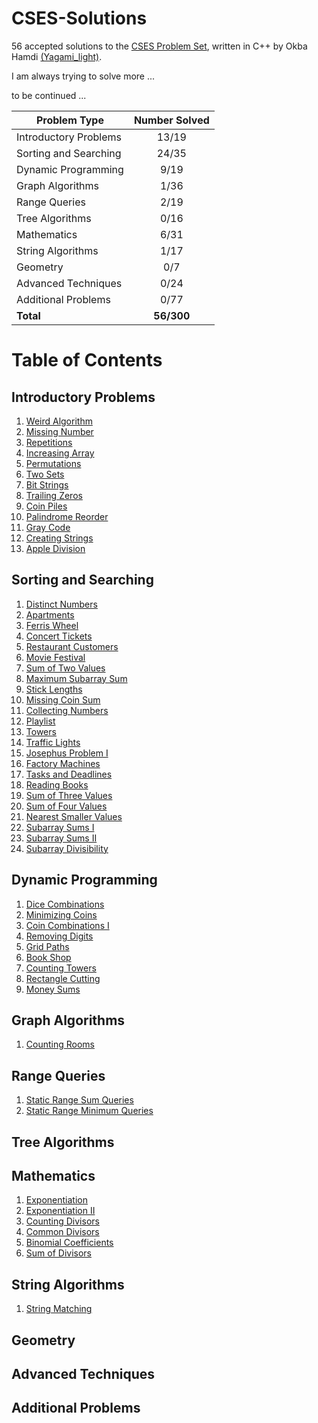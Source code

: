 # CSES-Solutions
56 accepted solutions to the [CSES Problem Set](https://cses.fi/problemset/), written in C++ by Okba Hamdi [(Yagami_light)](https://cses.fi/user/111330).

I am always trying to solve more ...

to be continued ...

| Problem Type          | Number Solved |
|-----------------------|:-------------:|
| Introductory Problems |     13/19     |
| Sorting and Searching |     24/35     |
| Dynamic Programming   |     9/19     |
| Graph Algorithms      |     1/36     |
| Range Queries         |     2/19     |
| Tree Algorithms       |     0/16     |
| Mathematics           |     6/31     |
| String Algorithms     |     1/17     |
| Geometry              |      0/7      |
| Advanced Techniques   |     0/24     |
| Additional Problems   |     0/77     |
| **Total**             |  **56/300**  |

# Table of Contents

## Introductory Problems
1. [Weird Algorithm](/Introductory%20Problems/Weird%20Algorithm.cpp)
1. [Missing Number](/Introductory%20Problems/Missing%20Number.cpp)
1. [Repetitions](/Introductory%20Problems/Repetitions.cpp)
1. [Increasing Array](/Introductory%20Problems/Increasing%20Array.cpp)
1. [Permutations](/Introductory%20Problems/Permutations.cpp)
1. [Two Sets](/Introductory%20Problems/Two%20Sets.cpp)
1. [Bit Strings](/Introductory%20Problems/Bit%20Strings.cpp)
1. [Trailing Zeros](/Introductory%20Problems/Trailing%20Zeros.cpp)
1. [Coin Piles](/Introductory%20Problems/Coin%20Piles.cpp)
1. [Palindrome Reorder](/Introductory%20Problems/Palindrome%20Reorder.cpp)
1. [Gray Code](/Introductory%20Problems/Gray%20Code.cpp)
1. [Creating Strings](/Introductory%20Problems/Creating%20Strings.cpp)
1. [Apple Division](/Introductory%20Problems/Apple%20Division.cpp)

## Sorting and Searching
1. [Distinct Numbers](/Sorting%20and%20Searching/Distinct%20Numbers.cpp)
3. [Apartments](/Sorting%20and%20Searching/Apartments.cpp)
4. [Ferris Wheel](/Sorting%20and%20Searching/Ferris%20Wheel.cpp)
5. [Concert Tickets](/Sorting%20and%20Searching/Concert%20Tickets.cpp)
6. [Restaurant Customers](/Sorting%20and%20Searching/Restaurant%20Customers.cpp)
6. [Movie Festival](/Sorting%20and%20Searching/Movie%20Festival.cpp)
8. [Sum of Two Values](/Sorting%20and%20Searching/Sum%20of%20Two%20Values.cpp)
9. [Maximum Subarray Sum](/Sorting%20and%20Searching/Maximum%20Subarray%20Sum.cpp)
10. [Stick Lengths](/Sorting%20and%20Searching/Stick%20Lengths.cpp)
11. [Missing Coin Sum](/Sorting%20and%20Searching/Missing%20Coin%20Sum.cpp)
12. [Collecting Numbers](/Sorting%20and%20Searching/Collecting%20Numbers.cpp)
13. [Playlist](/Sorting%20and%20Searching/Playlist.cpp)
14. [Towers](/Sorting%20and%20Searching/Towers.cpp)
15. [Traffic Lights](/Sorting%20and%20Searching/Traffic%20Lights.cpp)
16. [Josephus Problem I](/Sorting%20and%20Searching/Josephus%20Problem%20I.cpp)
17. [Factory Machines](/Sorting%20and%20Searching/Factory%20Machines.cpp)
17. [Tasks and Deadlines](/Sorting%20and%20Searching/Tasks%20and%20Deadlines.cpp)
17. [Reading Books](/Sorting%20and%20Searching/Reading%20Books.cpp)
18. [Sum of Three Values](/Sorting%20and%20Searching/Sum%20of%20Three%20Values.cpp)
19. [Sum of Four Values](/Sorting%20and%20Searching/Sum%20of%20Four%20Values.cpp)
19. [Nearest Smaller Values](/Sorting%20and%20Searching/Nearest%20Smaller%20Values.cpp)
20. [Subarray Sums I](/Sorting%20and%20Searching/Subarray%20Sums%20I.cpp)
21. [Subarray Sums II](/Sorting%20and%20Searching/Subarray%20Sums%20II.cpp)
22. [Subarray Divisibility](/Sorting%20and%20Searching/Subarray%20Divisibility.cpp)


## Dynamic Programming

1. [Dice Combinations](/Dynamic%20Programming/Dice%20Combinations.cpp)
1. [Minimizing Coins](/Dynamic%20Programming/Minimizing%20Coins.cpp)
1. [Coin Combinations I](/Dynamic%20Programming/Coin%20Combinations%20I.cpp)
1. [Removing Digits](/Dynamic%20Programming/Removing%20Digits.cpp)
1. [Grid Paths](/Dynamic%20Programming/Grid%20Paths.cpp)
1. [Book Shop](/Dynamic%20Programming/Book%20Shop.cpp)
1. [Counting Towers](/Dynamic%20Programming/Counting%20Towers.cpp)
1. [Rectangle Cutting](/Dynamic%20Programming/Rectangle%20Cutting.cpp)
1. [Money Sums](/Dynamic%20Programming/Money%20Sums.cpp)

## Graph Algorithms

1. [Counting Rooms](/Graph%20Algorithms/Counting%20Rooms.cpp)

## Range Queries

1. [Static Range Sum Queries](/Range%20Queries/Static%20Range%20Sum%20Queries.cpp)
1. [Static Range Minimum Queries](/Range%20Queries/Static%20Range%20Minimum%20Queries.cpp)

## Tree Algorithms

## Mathematics

1. [Exponentiation](/Mathematics/Exponentiation.cpp)
1. [Exponentiation II](/Mathematics/Exponentiation%20II.cpp)
1. [Counting Divisors](/Mathematics/Counting%20Divisors.cpp)
1. [Common Divisors](/Mathematics/Common%20Divisors.cpp)
1. [Binomial Coefficients](/Mathematics/Binomial%20Coefficients.cpp)
1. [Sum of Divisors](/Mathematics/Sum%20of%20Divisors.cpp)



## String Algorithms
1. [String Matching](/String%20Algorithms/String%20Matching.cpp)


## Geometry


## Advanced Techniques


## Additional Problems

